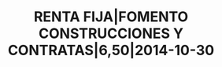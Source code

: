 ---
layout: asset
title: RENTA FIJA|FOMENTO CONSTRUCCIONES Y CONTRATAS|6,50|2014-10-30
isin: XS0457172913
---